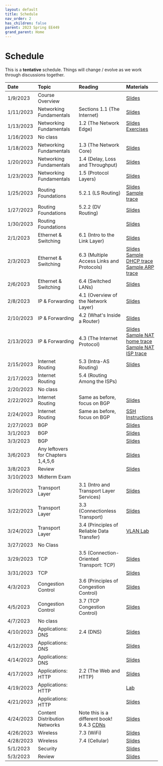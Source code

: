```yaml
---
layout: default
title: Schedule
nav_order: 2
has_children: false
parent: 2023 Spring EE449
grand_parent: Home
---
```


# Schedule 

This is a **tentative** schedule. Things will change / evolve as we work through discussions together.

| Date      | Topic                              | Reading                                                                                                                                | Materials |
| :-------- | :--------------------------------- | :------------------------------------------------------------------------------------------------------------------------------------- | :-------- |
| 1/9/2023  | Course Overview                    |                                                                                                                                        | [Slides](slides/EE449-01.pdf) |
| 1/11/2023 | Networking Fundamentals            | Sections 1.1 (The Internet)                                                                                                            | [Slides](slides/EE449-02.pdf) |
| 1/13/2023 | Networking Fundamentals            | 1.2 (The Network Edge)                                                                                                                 | [Slides](slides/EE449-03.pdf) <br> [Exercises](exercises/week_1.pdf)|
| 1/16/2023 | No class                           |                                                                                                                                        | |
| 1/18/2023 | Networking Fundamentals            | 1.3 (The Network Core)                                                                                                                 | [Slides](slides/EE449-04.pdf) |
| 1/20/2023 | Networking Fundamentals            | 1.4 (Delay, Loss and Throughput)                                                                                                       | [Slides](slides/EE449-05.pdf) |
| 1/23/2023 | Networking Fundamentals            | 1.5 (Protocol Layers)                                                                                                                  | [Slides](slides/EE449-06.pdf) |
| 1/25/2023 | Routing Foundations                | 5.2.1 (LS Routing)                                                                                                                     | [Slides](slides/EE449-07.pdf) <br> [Sample trace](exercises/http.pcap) |
| 1/27/2023 | Routing Foundations                | 5.2.2 (DV Routing)                                                                                                                     | [Slides](slides/EE449-08.pdf) |
| 1/30/2023 | Routing Foundations                |                                                                                                                                        | [Slides](slides/EE449-09.pdf) |
| 2/1/2023  | Ethernet & Switching               | 6.1 (Intro to the Link Layer)                                                                                                          | [Slides](slides/EE449-10.pdf) |
| 2/3/2023  | Ethernet & Switching               | 6.3 (Multiple Access Links and Protocols)                                                                                              | [Slides](slides/EE449-11.pdf) <br> [Sample DHCP trace](exercises/dhcp.pcap) <br> [Sample ARP trace](exercises/arp.pcap) |
| 2/6/2023  | Ethernet & Switching               | 6.4 (Switched LANs)                                                                                                                    | [Slides](slides/EE449-12.pdf) |
| 2/8/2023  | IP & Forwarding                    | 4.1 (Overview of the Network Layer)                                                                                                    | [Slides](slides/EE449-13.pdf) |
| 2/10/2023 | IP & Forwarding                    | 4.2 (What's Inside a Router)                                                                                                           | [Slides](slides/EE449-14.pdf) |
| 2/13/2023 | IP & Forwarding                    | 4.3 (The Internet Protocol)                                                                                                            | [Slides](slides/EE449-15.pdf) <br> [Sample NAT home trace](exercises/NAT_home_side.pcap) <br> [Sample NAT ISP trace](exercises/NAT_ISP_side.pcap) |
| 2/15/2023 | Internet Routing                   | 5.3 (Intra-AS Routing)                                                                                                                 | [Slides](slides/EE449-16.pdf) |
| 2/17/2023 | Internet Routing                   | 5.4 (Routing Among the ISPs)                                                                                                           | |
| 2/20/2023 | No class                           |                                                                                                                                        | |
| 2/22/2023 | Internet Routing                   | Same as before, focus on BGP                                                                                                           | [Slides](slides/EE449-17.pdf) |
| 2/24/2023 | Internet Routing                   | Same as before, focus on BGP                                                                                                           | [SSH Instructions](exercises/SSH.pdf) |
| 2/27/2023 | BGP                                |                                                                                                                                        | [Slides](slides/EE449-18.pdf) |
| 3/1/2023  | BGP                                |                                                                                                                                        | [Slides](slides/EE449-19.pdf) |
| 3/3/2023  | BGP                                |                                                                                                                                        | [Slides](slides/EE449-20.pdf) |
| 3/6/2023  | Any leftovers for Chapters 1,4,5,6 |                                                                                                                                        | [Slides](slides/EE449-21.pdf) |
| 3/8/2023  | Review                             |                                                                                                                                        | [Slides](slides/EE449-22.pdf) |
| 3/10/2023 | Midterm Exam                       |                                                                                                                                        | |
| 3/20/2023 | Transport Layer                    | 3.1 (Intro and Transport Layer Services)                                                                                               | [Slides](slides/EE449-23.pdf) |
| 3/22/2023 | Transport Layer                    | 3.3 (Connectionless Transport)                                                                                                         | [Slides](slides/EE449-24.pdf) |
| 3/24/2023 | Transport Layer                    | 3.4 (Principles of Reliable Data Transfer)                                                                                             | [VLAN Lab](slides/EE449-25.pdf) |
| 3/27/2023 | No Class                           |                                                                                                                                        | |
| 3/29/2023 | TCP                                | 3.5 (Connection-Oriented Transport: TCP)                                                                                               | [Slides](slides/EE449-26.pdf) |
| 3/31/2023 | TCP                                |                                                                                                                                        | [Slides](slides/EE449-27.pdf) |
| 4/3/2023  | Congestion Control                 | 3.6 (Principles of Congestion Control)                                                                                                 | [Slides](slides/EE449-28.pdf) |
| 4/5/2023  | Congestion Control                 | 3.7 (TCP Congestion Control)                                                                                                           | [Slides](slides/EE449-29.pdf) |
| 4/7/2023  | No class                           |                                                                                                                                        | |
| 4/10/2023 | Applications: DNS                  | 2.4 (DNS)                                                                                                                              | [Slides](slides/EE449-30.pdf) |
| 4/12/2023 | Applications: DNS                  |                                                                                                                                        | [Slides](slides/EE449-31.pdf) |
| 4/14/2023 | Applications: DNS                  |                                                                                                                                        | [Slides](slides/EE449-32.pdf) |
| 4/17/2023 | Applications: HTTP                 | 2.2 (The Web and HTTP)                                                                                                                 | [Slides](slides/EE449-33.pdf) |
| 4/19/2023 | Applications: HTTP                 |                                                                                                                                        | [Lab](https://github.com/schmittpaul/ee449-cc_bb) |
| 4/21/2023 | Applications: HTTP                 |                                                                                                                                        | [Slides](slides/EE449-34.pdf) |
| 4/24/2023 | Content Distribution Networks      | Note this is a different book! 9.4.3 [CDNs](https://book.systemsapproach.org/applications/overlays.html#content-distribution-networks) | [Slides](slides/EE449-35.pdf) |
| 4/26/2023 | Wireless                           | 7.3 (WiFi)                                                                                                                             | [Slides](slides/EE449-36.pdf) |
| 4/28/2023 | Wireless                           | 7.4 (Cellular)                                                                                                                         | [Slides](slides/EE449-37.pdf) |
| 5/1/2023  | Security                           |                                                                                                                                        | [Slides](slides/EE449-38.pdf) |
| 5/3/2023  | Review                             |                                                                                                                                        | [Slides](slides/EE449-39.pdf) |